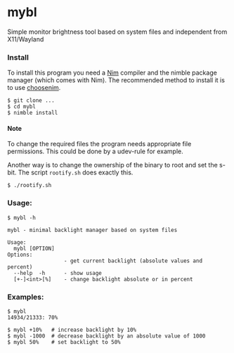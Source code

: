 # mybl
Simple monitor brightness tool based on system files and independent from X11/Wayland

### Install
To install this program you need a [Nim](https://github.com/nim-lang/Nim/) compiler and the nimble package manager (which comes with Nim).
The recommended method to install it is to use [choosenim](https://github.com/dom96/choosenim).
```
$ git clone ...
$ cd mybl
$ nimble install
```
#### Note
To change the required files the program needs appropriate file permissions.
This could be done by a udev-rule for example.

Another way is to change the ownership of the binary to root and set the s-bit.
The script `rootify.sh` does exactly this.
```
$ ./rootify.sh
```

### Usage:

```
$ mybl -h

mybl - minimal backlight manager based on system files

Usage:
  mybl [OPTION]
Options:
                  - get current backlight (absolute values and percent)
  --help  -h      - show usage
  [+-]<int>[%]    - change backlight absolute or in percent

```

### Examples:
```
$ mybl
14934/21333: 70%
```
```
$ mybl +10%   # increase backlight by 10%
$ mybl -1000  # decrease backlight by an absolute value of 1000
$ mybl 50%    # set backlight to 50%
```
